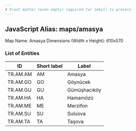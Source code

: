 ```yaml
---
# Front matter (even empty) required for Jekyll to process
---
```


## JavaScript Alias: maps/amasya

Map Name: Amasya
Dimensions (Width x Height): 610x570

### List of Entities

| ID       | Short label | Label        |
| -------- | ----------- | ------------ |
| TR.AM.AM | AM          | Amasya       |
| TR.AM.GO | GO          | Göynücek     |
| TR.AM.GU | GU          | Gümüşhacıköy |
| TR.AM.HA | HA          | Hamamözü     |
| TR.AM.ME | ME          | Merzifon     |
| TR.AM.SU | SU          | Suluova      |
| TR.AM.TA | TA          | Taşova       |
